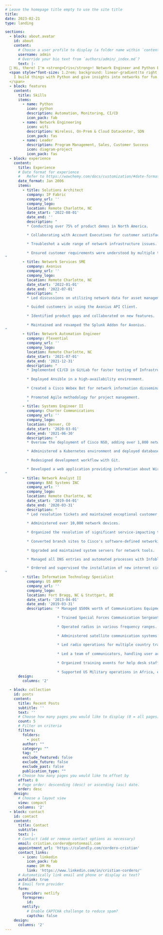 ```yaml
---
# Leave the homepage title empty to use the site title
title:
date: 2023-02-21
type: landing

sections:
  - block: about.avatar
    id: about
    content:
      # Choose a user profile to display (a folder name within `content/authors/`)
      username: admin
      # Override your bio text from `authors/admin/_index.md`?
      text: |-
  👋 Hi, there! I'm <strong>Cris</strong>! Network Engineer and Python Enthusiast.<br>
  <span style="font-size: 1.2rem; background: linear-gradient(to right, #FFB76B 0%, #FFA73D 30%, #FF7C00 60%, #FF7F04 100%); -webkit-background-clip: text; -webkit-text-fill-color: transparent; display: inline-block;">
    I build things with Python and give insights into networks for fun.
  </span>
  - block: features
    content:
      title: Skills
      items:
        - name: Python
          icon: python
          description: Automation, Monitoring, CI/CD
          icon_pack: fab
        - name: Network Engineering
          icon: wifi
          description: Wireless, On-Prem & Cloud Datacenter, SDN
          icon_pack: fas
        - name: Leader
          description: Program Management, Sales, Customer Success
          icon: diagram-project
          icon_pack: fas
  - block: experience
    content:
      title: Experience
      # Date format for experience
      #   Refer to https://wowchemy.com/docs/customization/#date-format
      date_format: Jan 2006
      items:
        - title: Solutions Architect 
          company: IP Fabric
          company_url: ''
          company_logo: 
          location: Remote Charlotte, NC
          date_start: '2022-08-01'
          date_end: ''
          description: "
          * Conducting over 75% of product demos in North America.

          * Collaborating with Account Executives for customer satisfaction and success across the sales cycle.

          * Troubleshot a wide range of network infrastructure issues. (BGP, OSPF, STP, Config Driff)
          
          * Ensured customer requirements were understood by multiple teams.
"
        - title: Network Services SME
          company: Axonius
          company_url: ''
          company_logo: 
          location: Remote Charlotte, NC
          date_start: '2022-01-01'
          date_end: '2022-07-01'
          description: "
          * Led discussions on utilizing network data for asset management.

          * Guided customers in using the Axonius API Client.
      
          * Identified product gaps and collaborated on new features.
        
          * Maintained and revamped the Splunk Addon for Axonius.          
"
        - title: Network Automation Engineer
          company: Flexential
          company_url: ''
          company_logo:
          location: Remote Charlotte, NC
          date_start: '2021-07-01'
          date_end: '2021-12-31'
          description: "
          * Implemented CI/CD in GitLab for faster testing of Infrastructure-as-Code.
          
          * Deployed Ansible in a high-availability environment.
          
          * Created a Cisco Webex Bot for network information dissemination.
          
          * Promoted Agile methodology for project management.
          "
        - title: Systems Engineer II
          company: Charter Communications
          company_url: ''
          company_logo:
          location: Denver, CO
          date_start: '2020-03-01'
          date_end: '2021-06-30'
          description: "
          * Oversaw the deployment of Cisco NSO, adding over 1,000 network devices.

          * Administered a Kubernetes environment and deployed database services.
          
          * Redesigned development workflow with Git.

          * Developed a web application providing information about Wireless Access Points.
"
        - title: Network Analyst II
          company: BAE Systems INC
          company_url: ''
          company_logo:
          location: Remote Charlotte, NC
          date_start: '2019-04-01'
          date_end: '2020-03-31'
          description: "
          * Led resolution tickets and maintained exceptional customer service.
          
          * Administered over 10,000 network devices.
          
          * Organized the resolution of significant service-impacting tickets.
                    
          * Converted branch sites to Cisco's software-defined networking.
          
          * Upgraded and maintained system servers for network tools.

          * Managed all DNS entries and automated processes with Infoblox API.

          * Ordered and supervised the installation of new internet circuits.          
"
        - title: Information Technology Specialist 
          company: US ARMY
          company_url: ''
          company_logo:
          location: Fort Bragg, NC & Stuttgart, DE
          date_start: '2013-04-01'
          date_end: '2019-03-31'
          description: '* Managed $500k worth of Communications Equipment.
          
                        * Trained Special Forces Communication Sergeants.
                        
                        * Operated radios in various frequency ranges.
                        
                        * Administered satellite communication systems.
                        
                        * Led radio operations for multiple country training events.
                        
                        * Led a team of communicators, handling user access and device maintenance.
                        
                        * Organized training events for help desk staff.
                    
                        * Supported US Military operations in Africa, ensuring communication standards.'
      design:
        columns: '2'

  - block: collection
    id: posts
    content:
      title: Recent Posts
      subtitle: ''
      text: ''
      # Choose how many pages you would like to display (0 = all pages)
      count: 5
      # Filter on criteria
      filters:
        folders:
          - post
        author: ""
        category: ""
        tag: ""
        exclude_featured: false
        exclude_future: false
        exclude_past: false
        publication_type: ""
      # Choose how many pages you would like to offset by
      offset: 0
      # Page order: descending (desc) or ascending (asc) date.
      order: desc
    design:
      # Choose a layout view
      view: compact
      columns: '2'
  - block: contact
    id: contact
    content:
      title: Contact
      subtitle:
      text: |-
      # Contact (add or remove contact options as necessary)
      email: cristian.cordero@protonmail.com
      appointment_url: 'https://calendly.com/cordero-cristian'
      contact_links:
        - icon: linkedin
          icon_pack: fab
          name: DM Me
          link: 'https://www.linkedin.com/in/cristian-cordero/'
      # Automatically link email and phone or display as text?
      autolink: true
      # Email form provider
      form:
        provider: netlify
        formspree:
          id:
        netlify:
          # Enable CAPTCHA challenge to reduce spam?
          captcha: false
    design:
      columns: '2'
---
```

